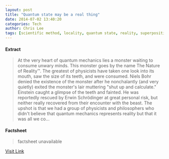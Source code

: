 ```yaml
---
layout: post
title: "Quantum state may be a real thing"
date: 2014-07-02 13:40:20
categories: Tech
author: Chris Lee
tags: [scientific method, locality, quantum state, reality, superposition, wavefunction]
---
```



#### Extract
>At the very heart of quantum mechanics lies a monster waiting to consume unwary minds. This monster goes by the name The Nature of Reality™. The greatest of physicists have taken one look into its mouth, saw the size of its teeth, and were consumed. Niels Bohr denied the existence of the monster after he nonchalantly (and very quietly) exited the monster's lair muttering "shut up and calculate." Einstein caught a glimpse of the teeth and fainted. He was reportedly rescued by Erwin Schrödinger at great personal risk, but neither really recovered from their encounter with the beast. The upshot is that we had a group of physicists and philosophers who didn't believe that quantum mechanics represents reality but that it was all we co...

#### Factsheet
>factsheet unavailable

[Visit Link](http://feeds.arstechnica.com/~r/arstechnica/index/~3/aLbpiku39GM/)


